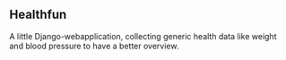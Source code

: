 Healthfun
---------

A little Django-webapplication, collecting generic health data like
weight and blood pressure to have a better overview.
